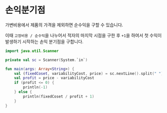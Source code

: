 # 손익분기점

가변비용에서 제품의 가격을 제외하면 순수익을 구할 수 있습니다.

이때 `고정비용 / 순수익`을 나누어서 적자의 마지막 시점을 구한 후 `+1`을 하여서 첫 수익이 발생하기 시작하는 손익 분기점을 구합니다.
```kotlin
import java.util.Scanner

private val sc = Scanner(System.`in`)

fun main(args: Array<String>) {
    val (fixedCoset, variabilityCost, price) = sc.nextLine().split(" ").map { it.toLong() }
    val profit = price - variabilityCost
    if (profit <= 0) {
        println(-1)
    } else {
        println(fixedCoset / profit + 1)
    }
}

```